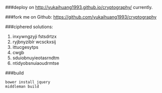 ###deploy on 
http://yukaihuang1993.github.io/cryptography/
currently.

###fork me on Github: 
https://github.com/yukaihuang1993/cryptography

###ciphered solutions:
1. inxywngzyji fstsdrtzx
2. ryjbnyziblr wcsckxsij
3. ittucgesytps
4. cwgb
5. sduiobnuyieotasrndtm
6. ntidyobsnuiaoudrmtse

###build
	
	bower install jquery
	middleman build

